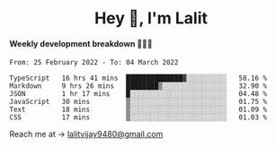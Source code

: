 <h1 align="center">Hey 👋, I'm Lalit</h1>

#### Weekly development breakdown 👨🏻‍💻
<!--START_SECTION:waka-->

```text
From: 25 February 2022 - To: 04 March 2022

TypeScript   16 hrs 41 mins  ██████████████▓░░░░░░░░░░   58.16 %
Markdown     9 hrs 26 mins   ████████▒░░░░░░░░░░░░░░░░   32.90 %
JSON         1 hr 17 mins    █░░░░░░░░░░░░░░░░░░░░░░░░   04.48 %
JavaScript   30 mins         ▒░░░░░░░░░░░░░░░░░░░░░░░░   01.75 %
Text         18 mins         ▒░░░░░░░░░░░░░░░░░░░░░░░░   01.09 %
CSS          17 mins         ▒░░░░░░░░░░░░░░░░░░░░░░░░   01.03 %
```

<!--END_SECTION:waka-->

Reach me at → lalitvijay9480@gmail.com
